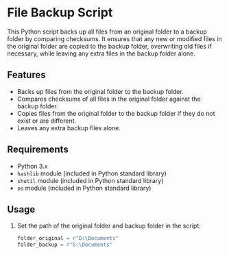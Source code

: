 # File Backup Script

This Python script backs up all files from an original folder to a backup folder by comparing checksums. It ensures that any new or modified files in the original folder are copied to the backup folder, overwriting old files if necessary, while leaving any extra files in the backup folder alone.

## Features

- Backs up files from the original folder to the backup folder.
- Compares checksums of all files in the original folder against the backup folder.
- Copies files from the original folder to the backup folder if they do not exist or are different.
- Leaves any extra backup files alone.

## Requirements

- Python 3.x
- `hashlib` module (included in Python standard library)
- `shutil` module (included in Python standard library)
- `os` module (included in Python standard library)

## Usage

1. Set the path of the original folder and backup folder in the script:
   ```python
   folder_original = r"D:\Documents"
   folder_backup = r"S:\Documents"
